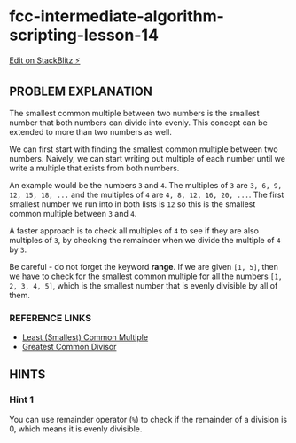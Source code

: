 # fcc-intermediate-algorithm-scripting-lesson-14

[Edit on StackBlitz ⚡️](https://stackblitz.com/edit/js-vexebg)

## PROBLEM EXPLANATION
The smallest common multiple between two numbers is the smallest number that both numbers can divide into evenly.  This concept can be extended to more than two numbers as well.

We can first start with finding the smallest common multiple between two numbers.  Naively, we can start writing out multiple of each number until we write a multiple that exists from both numbers.

An example would be the numbers `3` and `4`.  The multiples of `3` are `3, 6, 9, 12, 15, 18, ...` and the multiples of `4` are `4, 8, 12, 16, 20, ...`.  The first smallest number we run into in both lists is `12` so this is the smallest common multiple between `3` and `4`.

A faster approach is to check all multiples of `4` to see if they are also multiples of `3`, by checking the remainder when we divide the multiple of `4` by `3`.

Be careful - do not forget the keyword **range**.  If we are given `[1, 5]`, then we have to check for the smallest common multiple for all the numbers `[1, 2, 3, 4, 5]`, which is the smallest number that is evenly divisible by all of them.

### REFERENCE LINKS
- [Least (Smallest) Common Multiple](https://en.wikipedia.org/wiki/Least_common_multiple)
- [Greatest Common Divisor](https://en.wikipedia.org/wiki/Greatest_common_divisor#greatest_common_denominator)

## HINTS
### Hint 1
You can use remainder operator (`%`) to check if the remainder of a division is 0, which means it is evenly divisible.

